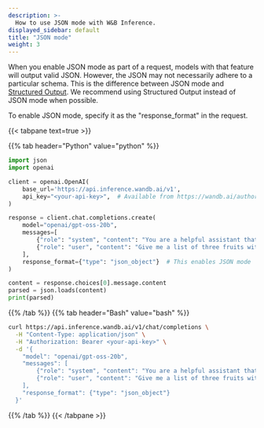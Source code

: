 ```yaml
---
description: >-
  How to use JSON mode with W&B Inference.
displayed_sidebar: default
title: "JSON mode"
weight: 3
---
```


When you enable JSON mode as part of a request, models with that feature
will output valid JSON. However, the JSON may not necessarily adhere to a
particular schema. This is the difference between JSON mode and [Structured Output](../structured-output).
We recommend using Structured Output instead of JSON mode when possible.

To enable JSON mode, specify it as the "response_format" in the request.

{{< tabpane text=true >}}

{{% tab header="Python" value="python" %}}

```python {hl_lines=[15,19]}
import json
import openai

client = openai.OpenAI(
    base_url='https://api.inference.wandb.ai/v1',
    api_key="<your-api-key>",  # Available from https://wandb.ai/authorize
)

response = client.chat.completions.create(
    model="openai/gpt-oss-20b",
    messages=[
        {"role": "system", "content": "You are a helpful assistant that outputs JSON."},
        {"role": "user", "content": "Give me a list of three fruits with their colors."},
    ],
    response_format={"type": "json_object"}  # This enables JSON mode
)

content = response.choices[0].message.content
parsed = json.loads(content)
print(parsed)
```

{{% /tab %}}
{{% tab header="Bash" value="bash" %}}

```bash {hl_lines=[10]}
curl https://api.inference.wandb.ai/v1/chat/completions \
  -H "Content-Type: application/json" \
  -H "Authorization: Bearer <your-api-key>" \
  -d '{
    "model": "openai/gpt-oss-20b",
    "messages": [
        {"role": "system", "content": "You are a helpful assistant that outputs JSON."},
        {"role": "user", "content": "Give me a list of three fruits with their colors."},
    ],
    "response_format": {"type": "json_object"}
  }'
```

{{% /tab %}}
{{< /tabpane >}}
